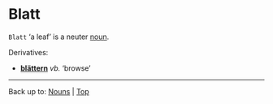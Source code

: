# Blatt

`Blatt` ‘a leaf’ is a neuter [noun](../../index.md).

Derivatives:
- **[blättern](../../../verbs/b/bl/blaettern.md)** *vb.* ‘browse’

----

Back up to: [Nouns](../../index.md) | [Top](../../../index.md)
